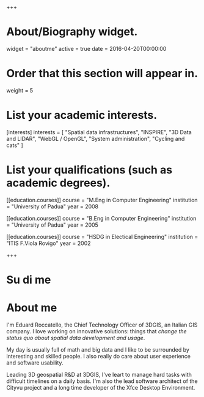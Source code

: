 +++
# About/Biography widget.
widget = "aboutme"
active = true
date = 2016-04-20T00:00:00

# Order that this section will appear in.
weight = 5

# List your academic interests.
[interests]
  interests = [
    "Spatial data infrastructures",
    "INSPIRE",
    "3D Data and LIDAR",
    "WebGL / OpenGL",
    "System administration",
    "Cycling and cats"
  ]

# List your qualifications (such as academic degrees).
[[education.courses]]
  course = "M.Eng in Computer Engineering"
  institution = "University of Padua"
  year = 2008

[[education.courses]]
  course = "B.Eng in Computer Engineering"
  institution = "University of Padua"
  year = 2005

[[education.courses]]
  course = "HSDG in Electical Engineering"
  institution = "ITIS F.Viola Rovigo"
  year = 2002
 
+++

# Su di me

# About me

I'm Eduard Roccatello, the Chief Technology Officer of 3DGIS, an Italian GIS company.
I love working on innovative solutions: things that _change the status quo about spatial data development and usage_.

My day is usually full of math and big data and I like to be surrounded by interesting and skilled people. I also really do care about user experience and software usability.

Leading 3D geospatial R&D at 3DGIS, I've leart to manage hard tasks with difficult timelines on a daily basis.
I'm also the lead software architect of the Cityvu project and a long time developer of the Xfce Desktop Environment.
